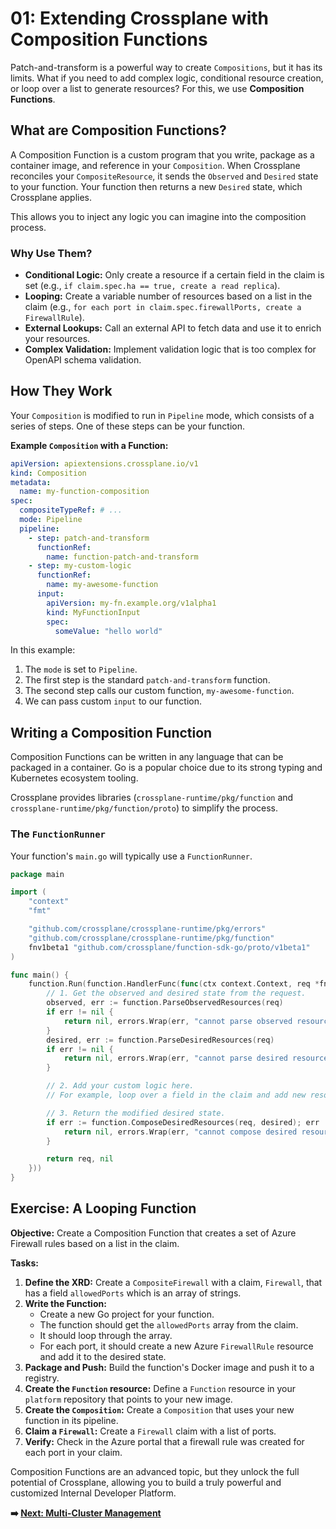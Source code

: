 # 01: Extending Crossplane with Composition Functions

Patch-and-transform is a powerful way to create `Compositions`, but it has its limits. What if you need to add complex logic, conditional resource creation, or loop over a list to generate resources? For this, we use **Composition Functions**.

## What are Composition Functions?

A Composition Function is a custom program that you write, package as a container image, and reference in your `Composition`. When Crossplane reconciles your `CompositeResource`, it sends the `Observed` and `Desired` state to your function. Your function then returns a new `Desired` state, which Crossplane applies.

This allows you to inject any logic you can imagine into the composition process.

### Why Use Them?

-   **Conditional Logic:** Only create a resource if a certain field in the claim is set (e.g., `if claim.spec.ha == true, create a read replica`).
-   **Looping:** Create a variable number of resources based on a list in the claim (e.g., `for each port in claim.spec.firewallPorts, create a FirewallRule`).
-   **External Lookups:** Call an external API to fetch data and use it to enrich your resources.
-   **Complex Validation:** Implement validation logic that is too complex for OpenAPI schema validation.

## How They Work

Your `Composition` is modified to run in `Pipeline` mode, which consists of a series of steps. One of these steps can be your function.

**Example `Composition` with a Function:**

```yaml
apiVersion: apiextensions.crossplane.io/v1
kind: Composition
metadata:
  name: my-function-composition
spec:
  compositeTypeRef: # ...
  mode: Pipeline
  pipeline:
    - step: patch-and-transform
      functionRef:
        name: function-patch-and-transform
    - step: my-custom-logic
      functionRef:
        name: my-awesome-function
      input:
        apiVersion: my-fn.example.org/v1alpha1
        kind: MyFunctionInput
        spec:
          someValue: "hello world"
```

In this example:

1.  The `mode` is set to `Pipeline`.
2.  The first step is the standard `patch-and-transform` function.
3.  The second step calls our custom function, `my-awesome-function`.
4.  We can pass custom `input` to our function.

## Writing a Composition Function

Composition Functions can be written in any language that can be packaged in a container. Go is a popular choice due to its strong typing and Kubernetes ecosystem tooling.

Crossplane provides libraries (`crossplane-runtime/pkg/function` and `crossplane-runtime/pkg/function/proto`) to simplify the process.

### The `FunctionRunner`

Your function's `main.go` will typically use a `FunctionRunner`.

```go
package main

import (
	"context"
	"fmt"

	"github.com/crossplane/crossplane-runtime/pkg/errors"
	"github.com/crossplane/crossplane-runtime/pkg/function"
	fnv1beta1 "github.com/crossplane/function-sdk-go/proto/v1beta1"
)

func main() {
	function.Run(function.HandlerFunc(func(ctx context.Context, req *fnv1beta1.RunFunctionRequest) (*fnv1beta1.RunFunctionResponse, error) {
		// 1. Get the observed and desired state from the request.
		observed, err := function.ParseObservedResources(req)
		if err != nil {
			return nil, errors.Wrap(err, "cannot parse observed resources")
		}
		desired, err := function.ParseDesiredResources(req)
		if err != nil {
			return nil, errors.Wrap(err, "cannot parse desired resources")
		}

		// 2. Add your custom logic here.
		// For example, loop over a field in the claim and add new resources to the `desired` map.

		// 3. Return the modified desired state.
		if err := function.ComposeDesiredResources(req, desired); err != nil {
			return nil, errors.Wrap(err, "cannot compose desired resources")
		}

		return req, nil
	}))
}
```

## Exercise: A Looping Function

**Objective:** Create a Composition Function that creates a set of Azure Firewall rules based on a list in the claim.

**Tasks:**

1.  **Define the XRD:** Create a `CompositeFirewall` with a claim, `Firewall`, that has a field `allowedPorts` which is an array of strings.
2.  **Write the Function:**
    -   Create a new Go project for your function.
    -   The function should get the `allowedPorts` array from the claim.
    -   It should loop through the array.
    -   For each port, it should create a new Azure `FirewallRule` resource and add it to the desired state.
3.  **Package and Push:** Build the function's Docker image and push it to a registry.
4.  **Create the `Function` resource:** Define a `Function` resource in your `platform` repository that points to your new image.
5.  **Create the `Composition`:** Create a `Composition` that uses your new function in its pipeline.
6.  **Claim a `Firewall`:** Create a `Firewall` claim with a list of ports.
7.  **Verify:** Check in the Azure portal that a firewall rule was created for each port in your claim.

Composition Functions are an advanced topic, but they unlock the full potential of Crossplane, allowing you to build a truly powerful and customized Internal Developer Platform.

**➡️ [Next: Multi-Cluster Management](./02-multi-cluster-management.md)**
